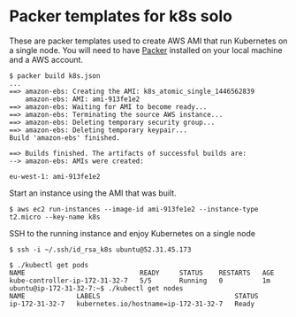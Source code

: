 Packer templates for k8s solo
=============================

These are packer templates used to create AWS AMI that run Kubernetes on a single node.
You will need to have [Packer](https://www.packer.io) installed on your local machine and a AWS account.

    $ packer build k8s.json 
    ... 
    ==> amazon-ebs: Creating the AMI: k8s_atomic_single_1446562839
        amazon-ebs: AMI: ami-913fe1e2
    ==> amazon-ebs: Waiting for AMI to become ready...
    ==> amazon-ebs: Terminating the source AWS instance...
    ==> amazon-ebs: Deleting temporary security group...
    ==> amazon-ebs: Deleting temporary keypair...
    Build 'amazon-ebs' finished.

    ==> Builds finished. The artifacts of successful builds are:
    --> amazon-ebs: AMIs were created:

    eu-west-1: ami-913fe1e2

Start an instance using the AMI that was built.

    $ aws ec2 run-instances --image-id ami-913fe1e2 --instance-type t2.micro --key-name k8s

SSH to the running instance and enjoy Kubernetes on a single node

    $ ssh -i ~/.ssh/id_rsa_k8s ubuntu@52.31.45.173

    $ ./kubectl get pods
    NAME                             READY     STATUS    RESTARTS   AGE
    kube-controller-ip-172-31-32-7   5/5       Running   0          1m
    ubuntu@ip-172-31-32-7:~$ ./kubectl get nodes
    NAME             LABELS                                  STATUS
    ip-172-31-32-7   kubernetes.io/hostname=ip-172-31-32-7   Ready

